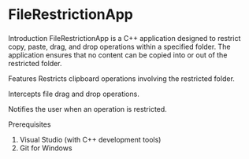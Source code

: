 <h1>FileRestrictionApp</h1>
<h3></h3>Introduction</h3>
FileRestrictionApp is a C++ application designed to restrict copy, paste, drag, and drop operations within a specified folder. The application ensures that no content can be copied into or out of the restricted folder.

Features
Restricts clipboard operations involving the restricted folder.

Intercepts file drag and drop operations.

Notifies the user when an operation is restricted.

Prerequisites
1. Visual Studio (with C++ development tools)
2. Git for Windows
